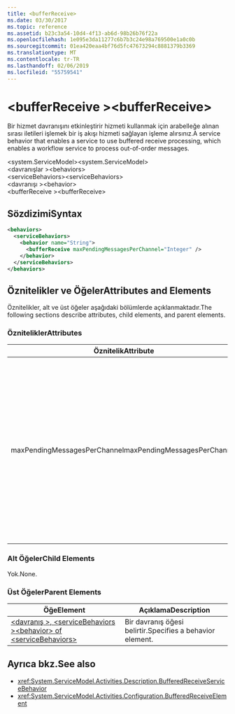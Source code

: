 ```yaml
---
title: <bufferReceive>
ms.date: 03/30/2017
ms.topic: reference
ms.assetid: b23c3a54-10d4-4f13-ab6d-98b26b76f22a
ms.openlocfilehash: 1e095e3da11277c6b7b3c24e98a769500e1a0c0b
ms.sourcegitcommit: 01ea420eaa4bf76d5fc47673294c8881379b3369
ms.translationtype: MT
ms.contentlocale: tr-TR
ms.lasthandoff: 02/06/2019
ms.locfileid: "55759541"
---
```

# <a name="bufferreceive"></a><span data-ttu-id="e30ef-101">\<bufferReceive ></span><span class="sxs-lookup"><span data-stu-id="e30ef-101">\<bufferReceive></span></span>
<span data-ttu-id="e30ef-102">Bir hizmet davranışını etkinleştirir hizmeti kullanmak için arabelleğe alınan sırası iletileri işlemek bir iş akışı hizmeti sağlayan işleme alırsınız.</span><span class="sxs-lookup"><span data-stu-id="e30ef-102">A service behavior that enables a service to use buffered receive processing, which enables a workflow service to process out-of-order messages.</span></span>  
  
<span data-ttu-id="e30ef-103">\<system.ServiceModel></span><span class="sxs-lookup"><span data-stu-id="e30ef-103">\<system.ServiceModel></span></span>  
<span data-ttu-id="e30ef-104">\<davranışlar ></span><span class="sxs-lookup"><span data-stu-id="e30ef-104">\<behaviors></span></span>  
<span data-ttu-id="e30ef-105">\<serviceBehaviors></span><span class="sxs-lookup"><span data-stu-id="e30ef-105">\<serviceBehaviors></span></span>  
<span data-ttu-id="e30ef-106">\<davranışı ></span><span class="sxs-lookup"><span data-stu-id="e30ef-106">\<behavior></span></span>  
<span data-ttu-id="e30ef-107">\<bufferReceive ></span><span class="sxs-lookup"><span data-stu-id="e30ef-107">\<bufferReceive></span></span>  
  
## <a name="syntax"></a><span data-ttu-id="e30ef-108">Sözdizimi</span><span class="sxs-lookup"><span data-stu-id="e30ef-108">Syntax</span></span>  
  
```xml  
<behaviors>
  <serviceBehaviors>
    <behavior name="String">
      <bufferReceive maxPendingMessagesPerChannel="Integer" />
    </behavior>
  </serviceBehaviors>
</behaviors>  
```  
  
## <a name="attributes-and-elements"></a><span data-ttu-id="e30ef-109">Öznitelikler ve Öğeler</span><span class="sxs-lookup"><span data-stu-id="e30ef-109">Attributes and Elements</span></span>  
 <span data-ttu-id="e30ef-110">Öznitelikler, alt ve üst öğeler aşağıdaki bölümlerde açıklanmaktadır.</span><span class="sxs-lookup"><span data-stu-id="e30ef-110">The following sections describe attributes, child elements, and parent elements.</span></span>  
  
### <a name="attributes"></a><span data-ttu-id="e30ef-111">Öznitelikler</span><span class="sxs-lookup"><span data-stu-id="e30ef-111">Attributes</span></span>  
  
|<span data-ttu-id="e30ef-112">Öznitelik</span><span class="sxs-lookup"><span data-stu-id="e30ef-112">Attribute</span></span>|<span data-ttu-id="e30ef-113">Açıklama</span><span class="sxs-lookup"><span data-stu-id="e30ef-113">Description</span></span>|  
|---------------|-----------------|  
|<span data-ttu-id="e30ef-114">maxPendingMessagesPerChannel</span><span class="sxs-lookup"><span data-stu-id="e30ef-114">maxPendingMessagesPerChannel</span></span>|<span data-ttu-id="e30ef-115">Bekleyen iletileri her kanal için izin verilen maksimum sayısını belirten bir tamsayı.</span><span class="sxs-lookup"><span data-stu-id="e30ef-115">An integer that specifies the maximum number of pending messages allowed for each channel.</span></span> <span data-ttu-id="e30ef-116">Varsayılan değer 512'dır.</span><span class="sxs-lookup"><span data-stu-id="e30ef-116">The default value is 512.</span></span> <span data-ttu-id="e30ef-117">Bu özellik, bir iş akışı hizmeti tarafından alınan sırası iletilerin sayısını sınırlar.</span><span class="sxs-lookup"><span data-stu-id="e30ef-117">This property limits the number of out-of-order messages that can be received by a workflow service.</span></span>|  
  
### <a name="child-elements"></a><span data-ttu-id="e30ef-118">Alt Öğeler</span><span class="sxs-lookup"><span data-stu-id="e30ef-118">Child Elements</span></span>  
 <span data-ttu-id="e30ef-119">Yok.</span><span class="sxs-lookup"><span data-stu-id="e30ef-119">None.</span></span>  
  
### <a name="parent-elements"></a><span data-ttu-id="e30ef-120">Üst Öğeler</span><span class="sxs-lookup"><span data-stu-id="e30ef-120">Parent Elements</span></span>  
  
|<span data-ttu-id="e30ef-121">Öğe</span><span class="sxs-lookup"><span data-stu-id="e30ef-121">Element</span></span>|<span data-ttu-id="e30ef-122">Açıklama</span><span class="sxs-lookup"><span data-stu-id="e30ef-122">Description</span></span>|  
|-------------|-----------------|  
|[<span data-ttu-id="e30ef-123">\<davranış >, \<serviceBehaviors ></span><span class="sxs-lookup"><span data-stu-id="e30ef-123">\<behavior> of \<serviceBehaviors></span></span>](../../../../../docs/framework/configure-apps/file-schema/windows-workflow-foundation/behavior-of-servicebehaviors-of-workflow.md)|<span data-ttu-id="e30ef-124">Bir davranış öğesi belirtir.</span><span class="sxs-lookup"><span data-stu-id="e30ef-124">Specifies a behavior element.</span></span>|  
  
## <a name="see-also"></a><span data-ttu-id="e30ef-125">Ayrıca bkz.</span><span class="sxs-lookup"><span data-stu-id="e30ef-125">See also</span></span>
- <xref:System.ServiceModel.Activities.Description.BufferedReceiveServiceBehavior>
- <xref:System.ServiceModel.Activities.Configuration.BufferedReceiveElement>
